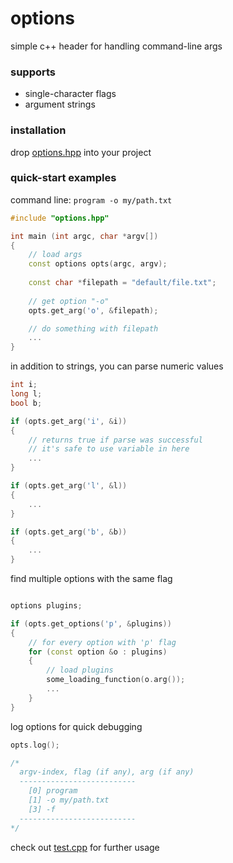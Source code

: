 # options
simple c++ header for handling command-line args

### supports 
- single-character flags
- argument strings

### installation
drop [options.hpp](https://github.com/tadashibashi/options/blob/main/options.hpp) into your project

### quick-start examples

command line: `program -o my/path.txt`
```cpp
#include "options.hpp"

int main (int argc, char *argv[])
{
    // load args
    const options opts(argc, argv);
    
    const char *filepath = "default/file.txt";
    
    // get option "-o"
    opts.get_arg('o', &filepath);

    // do something with filepath
    ...
}
```
in addition to strings, you can parse numeric values
```cpp
int i;
long l;
bool b;

if (opts.get_arg('i', &i))
{
    // returns true if parse was successful
    // it's safe to use variable in here
    ...
}

if (opts.get_arg('l', &l))
{
    ...
}

if (opts.get_arg('b', &b))
{
    ...
}

```

find multiple options with the same flag
```cpp

options plugins;

if (opts.get_options('p', &plugins))
{
    // for every option with 'p' flag
    for (const option &o : plugins)
    {
        // load plugins
        some_loading_function(o.arg());
        ...
    }
}

```

log options for quick debugging
```cpp
opts.log();

/*
  argv-index, flag (if any), arg (if any)
  --------------------------
    [0] program
    [1] -o my/path.txt
    [3] -f
  --------------------------
*/
```

check out [test.cpp](https://github.com/tadashibashi/options/blob/main/test.cpp) for further usage

